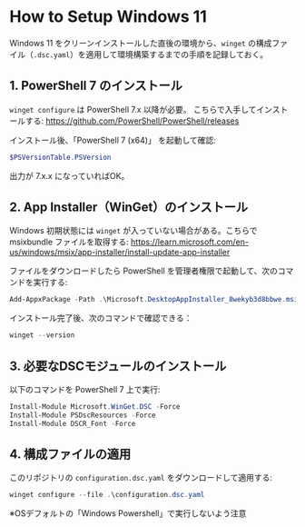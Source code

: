 # How to Setup Windows 11

Windows 11 をクリーンインストールした直後の環境から、`winget` の構成ファイル（`.dsc.yaml`）を適用して環境構築するまでの手順を記録しておく。

## 1. PowerShell 7 のインストール

`winget configure` は PowerShell 7.x 以降が必要。
こちらで入手してインストールする: https://github.com/PowerShell/PowerShell/releases

インストール後、「PowerShell 7 (x64)」 を起動して確認:

```powershell
$PSVersionTable.PSVersion
```

出力が 7.x.x になっていればOK。

## 2. App Installer（WinGet）のインストール

Windows 初期状態には `winget` が入っていない場合がある。こちらで msixbundle ファイルを取得する: https://learn.microsoft.com/en-us/windows/msix/app-installer/install-update-app-installer

ファイルをダウンロードしたら PowerShell を管理者権限で起動して、次のコマンドを実行する: 

```powershell
Add-AppxPackage -Path .\Microsoft.DesktopAppInstaller_8wekyb3d8bbwe.msixbundle
```

インストール完了後、次のコマンドで確認できる：

```powershell
winget --version
```

## 3. 必要なDSCモジュールのインストール

以下のコマンドを PowerShell 7 上で実行: 

```powershell
Install-Module Microsoft.WinGet.DSC -Force
Install-Module PSDscResources -Force
Install-Module DSCR_Font -Force
```

## 4. 構成ファイルの適用

このリポジトリの `configuration.dsc.yaml` をダウンロードして適用する:

```powershell
winget configure --file .\configuration.dsc.yaml
```

※OSデフォルトの「Windows Powershell」で実行しないよう注意
